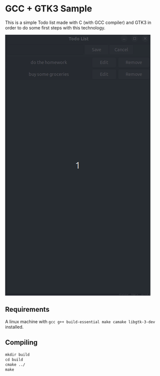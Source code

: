 # GCC + GTK3 Sample

This is a simple Todo list made with C (with GCC compiler) and GTK3 in order to do some first steps with this technology.

![Sample](./docs/demo.gif)

## Requirements

A linux machine with `gcc g++ build-essential make camake libgtk-3-dev` installed.

## Compiling

```
mkdir build
cd build
cmake ../
make
```

